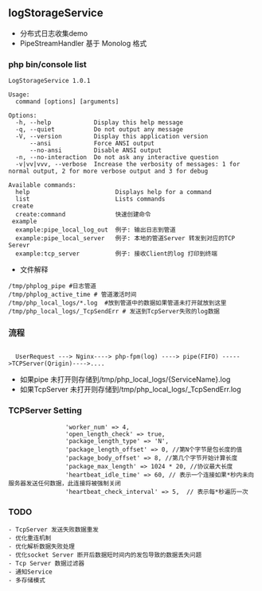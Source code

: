 ## logStorageService

- 分布式日志收集demo
- PipeStreamHandler 基于 Monolog 格式


###  php bin/console list
```
LogStorageService 1.0.1

Usage:
  command [options] [arguments]

Options:
  -h, --help            Display this help message
  -q, --quiet           Do not output any message
  -V, --version         Display this application version
      --ansi            Force ANSI output
      --no-ansi         Disable ANSI output
  -n, --no-interaction  Do not ask any interactive question
  -v|vv|vvv, --verbose  Increase the verbosity of messages: 1 for normal output, 2 for more verbose output and 3 for debug

Available commands:
  help                        Displays help for a command
  list                        Lists commands
 create
  create:command              快速创建命令
 example
  example:pipe_local_log_out  例子: 输出日志到管道
  example:pipe_local_server   例子: 本地的管道Server 转发到对应的TCP Serevr
  example:tcp_server          例子: 接收Client的log 打印到终端
```

- 文件解释
```
/tmp/phplog_pipe #日志管道
/tmp/phplog_active_time # 管道激活时间
/tmp/php_local_logs/*.log  #放到管道中的数据如果管道未打开就放到这里
/tmp/php_local_logs/_TcpSendErr # 发送到TcpServer失败的log数据
```

### 流程
```

  UserRequest ---> Nginx----> php-fpm(log) ----> pipe(FIFO) ----->TCPServer(Qrigin)---->....

```
- 如果pipe 未打开则存储到/tmp/php_local_logs/{ServiceName}.log
- 如果TcpServer 未打开则存储到/tmp/php_local_logs/_TcpSendErr.log


### TCPServer Setting

```
                'worker_num' => 4,
                'open_length_check' => true,
                'package_length_type' => 'N',
                'package_length_offset' => 0, //第N个字节是包长度的值
                'package_body_offset' => 8, //第几个字节开始计算长度
                'package_max_length' => 1024 * 20, //协议最大长度
                'heartbeat_idle_time' => 60, // 表示一个连接如果*秒内未向服务器发送任何数据，此连接将被强制关闭
                'heartbeat_check_interval' => 5,  // 表示每*秒遍历一次

```

### TODO
```
- TcpServer 发送失败数据重发
- 优化重连机制
- 优化解析数据失败处理
- 优化socket Server 断开后数据短时间内的发包导致的数据丢失问题
- Tcp Server 数据过滤器
- 通知Service
- 多存储模式
```




